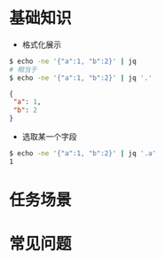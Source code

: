 # 基础知识

* 格式化展示
```bash
$ echo -ne '{"a":1, "b":2}' | jq
# 相当于
$ echo -ne '{"a":1, "b":2}' | jq '.'
```
```json
{
 "a": 1,
 "b": 2
}
```

* 选取某一个字段
```bash
$ echo -ne '{"a":1, "b":2}' | jq '.a'
1
```

# 任务场景


# 常见问题